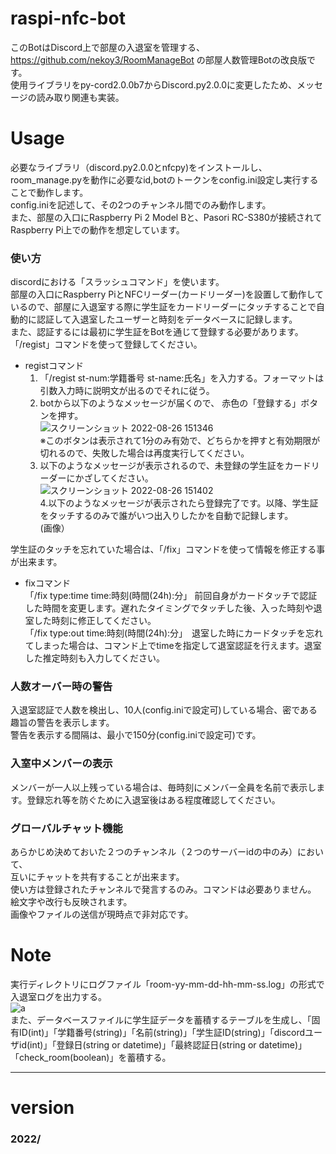 # raspi-nfc-bot
このBotはDiscord上で部屋の入退室を管理する、https://github.com/nekoy3/RoomManageBot の部屋人数管理Botの改良版です。  
使用ライブラリをpy-cord2.0.0b7からDiscord.py2.0.0に変更したため、メッセージの読み取り関連も実装。  

# Usage
必要なライブラリ（discord.py2.0.0とnfcpy)をインストールし、room_manage.pyを動作に必要なid,botのトークンをconfig.ini設定し実行することで動作します。  
config.iniを記述して、その2つのチャンネル間でのみ動作します。  
また、部屋の入口にRaspberry Pi 2 Model Bと、Pasori RC-S380が接続されてRaspberry Pi上での動作を想定しています。  

### 使い方
discordにおける「スラッシュコマンド」を使います。  
部屋の入口にRaspberry PiとNFCリーダー(カードリーダー)を設置して動作しているので、部屋に入退室する際に学生証をカードリーダーにタッチすることで自動的に認証して入退室したユーザーと時刻をデータベースに記録します。  
また、認証するには最初に学生証をBotを通じて登録する必要があります。「/regist」コマンドを使って登録してください。  
- registコマンド  
  1. 「/regist st-num:学籍番号 st-name:氏名」を入力する。フォーマットは引数入力時に説明文が出るのでそれに従う。  
  2. botから以下のようなメッセージが届くので、 赤色の「登録する」ボタンを押す。  
  ![スクリーンショット 2022-08-26 151346](https://user-images.githubusercontent.com/84169441/186834875-d2ebad8a-d7a3-46dd-82fa-898078f6ac13.png)  
  ※このボタンは表示されて1分のみ有効で、どちらかを押すと有効期限が切れるので、失敗した場合は再度実行してください。  
  3. 以下のようなメッセージが表示されるので、未登録の学生証をカードリーダーにかざしてください。
  ![スクリーンショット 2022-08-26 151402](https://user-images.githubusercontent.com/84169441/186834870-e4c26862-4c7b-45d4-a909-49b5f49e11f5.png)  
  4.以下のようなメッセージが表示されたら登録完了です。以降、学生証をタッチするのみで誰がいつ出入りしたかを自動で記録します。  
  (画像）
   
学生証のタッチを忘れていた場合は、「/fix」コマンドを使って情報を修正する事が出来ます。  
- fixコマンド  
  「/fix type:time time:時刻(時間(24h):分」 前回自身がカードタッチで認証した時間を変更します。遅れたタイミングでタッチした後、入った時刻や退室した時刻に修正してください。  
  「/fix type:out time:時刻(時間(24h):分」　退室した時にカードタッチを忘れてしまった場合は、コマンド上でtimeを指定して退室認証を行えます。退室した推定時刻も入力してください。  
  
### 人数オーバー時の警告
入退室認証で人数を検出し、10人(config.iniで設定可)している場合、密である趣旨の警告を表示します。  
警告を表示する間隔は、最小で150分(config.iniで設定可)です。  
  
### 入室中メンバーの表示
メンバーが一人以上残っている場合は、毎時刻にメンバー全員を名前で表示します。登録忘れ等を防ぐために入退室後はある程度確認してください。  
  
### グローバルチャット機能
あらかじめ決めておいた２つのチャンネル（２つのサーバーidの中のみ）において、  
互いにチャットを共有することが出来ます。  
使い方は登録されたチャンネルで発言するのみ。コマンドは必要ありません。  
絵文字や改行も反映されます。  
画像やファイルの送信が現時点で非対応です。  
  
# Note
実行ディレクトリにログファイル「room-yy-mm-dd-hh-mm-ss.log」の形式で入退室ログを出力する。  
![a](https://user-images.githubusercontent.com/84169441/154956338-6c9e3289-a5f6-47c1-af4a-587504a146f8.png)  
また、データベースファイルに学生証データを蓄積するテーブルを生成し、「固有ID(int)」「学籍番号(string)」「名前(string)」「学生証ID(string)」「discordユーザid(int)」「登録日(string or datetime)」「最終認証日(string or datetime)」「check_room(boolean)」を蓄積する。  
  
*    *    *
# version
### 2022/  
